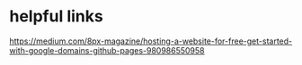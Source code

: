 # helpful links
https://medium.com/8px-magazine/hosting-a-website-for-free-get-started-with-google-domains-github-pages-980986550958

